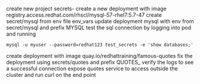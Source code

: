 create new project secrets-
create a new deployment with image registry.access.redhat.com/rhscl/mysql-57-rhel7:5.7-47
create secret/mysql from env file env_vars
update deployment mysql with env from secret/mysql and prefix MYSQL
test the sql connection by logging into pod and running 

```
mysql -u myuser --password=redhat123 test_secrets -e 'show databases;'
```

create deployment with image quay.io/redhattraining/famous-quotes
fix the deployment using secrets/quotes and prefix QUOTES_
verify the logs to see a successful connection 
expose quotes service to access outside the cluster and run curl on the end point
